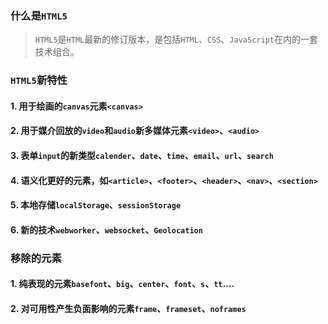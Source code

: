 ### 什么是`HTML5`
> `HTML5`是`HTML`最新的修订版本，是包括`HTML`、`CSS`、`JavaScript`在内的一套技术组合。
### `HTML5`新特性
#### 1. 用于绘画的`canvas`元素`<canvas>`
#### 2. 用于媒介回放的`video`和`audio`新多媒体元素`<video>`、`<audio>`
#### 3. 表单`input`的新类型`calender`、`date`、`time`、`email`、`url`、`search`
#### 4. 语义化更好的元素，如`<article>`、`<footer>`、`<header>`、`<nav>`、`<section>`
#### 5. 本地存储`localStorage`、`sessionStorage`
#### 6. 新的技术`webworker`、`websocket`、`Geolocation`
### 移除的元素
#### 1. 纯表现的元素`basefont`、`big`、`center`、`font`、`s`、`tt`....
#### 2. 对可用性产生负面影响的元素`frame`、`frameset`、`noframes`